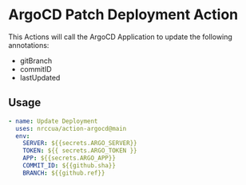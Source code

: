 # ArgoCD Patch Deployment Action
This Actions will call the ArgoCD Application to update the following annotations:

* gitBranch
* commitID
* lastUpdated

## Usage
```yaml
- name: Update Deployment	 
  uses: nrccua/action-argocd@main	  
  env:  
    SERVER: ${{secrets.ARGO_SERVER}}
    TOKEN: ${{ secrets.ARGO_TOKEN }}	 
    APP: ${{secrets.ARGO_APP}}
    COMMIT_ID: ${{github.sha}}	 
    BRANCH: ${{github.ref}}
```
